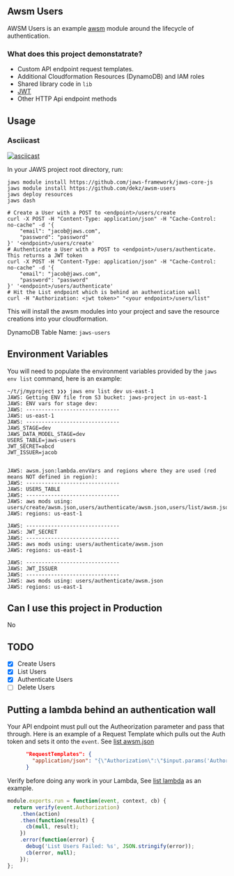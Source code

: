 ## Awsm Users
AWSM Users is an example [awsm](https://github.com/awsm-org/awsm) module around the lifecycle of authentication.

### What does this project demonstatrate?
* Custom API endpoint request templates.
* Additional Cloudformation Resources (DynamoDB) and IAM roles
* Shared library code in `lib`
* [JWT](http://jwt.io/)
* Other HTTP Api endpoint methods

## Usage

### Asciicast
[![asciicast](https://asciinema.org/a/1wgq3i552t6229jbc8kdhqoy9.png)](https://asciinema.org/a/1wgq3i552t6229jbc8kdhqoy9)


In your JAWS project root directory, run:
```
jaws module install https://github.com/jaws-framework/jaws-core-js
jaws module install https://github.com/dekz/awsm-users
jaws deploy resources
jaws dash

# Create a User with a POST to <endpoint>/users/create
curl -X POST -H "Content-Type: application/json" -H "Cache-Control: no-cache" -d '{
    "email": "jacob@jaws.com",
    "password": "password"
}' '<endpoint>/users/create'
# Authenticate a User with a POST to <endpoint>/users/authenticate. This returns a JWT token
curl -X POST -H "Content-Type: application/json" -H "Cache-Control: no-cache" -d '{
    "email": "jacob@jaws.com",
    "password": "password"
}' '<endpoint>/users/authenticate'
# Hit the List endpoint which is behind an authentication wall
curl -H "Authorization: <jwt token>" "<your endpoint>/users/list" 
```

This will install the awsm modules into your project and save the resource creations into your cloudformation.  

DynamoDB Table Name: `jaws-users`

## Environment Variables
You will need to populate the environment variables provided by the `jaws env list` command, here is an example:
```
~/t/j/myproject ❯❯❯ jaws env list dev us-east-1
JAWS: Getting ENV file from S3 bucket: jaws-project in us-east-1
JAWS: ENV vars for stage dev:
JAWS: ------------------------------
JAWS: us-east-1
JAWS: ------------------------------
JAWS_STAGE=dev
JAWS_DATA_MODEL_STAGE=dev
USERS_TABLE=jaws-users
JWT_SECRET=abcd
JWT_ISSUER=jacob


JAWS: awsm.json:lambda.envVars and regions where they are used (red means NOT defined in region):
JAWS: ------------------------------
JAWS: USERS_TABLE
JAWS: ------------------------------
JAWS: aws mods using: users/create/awsm.json,users/authenticate/awsm.json,users/list/awsm.json
JAWS: regions: us-east-1

JAWS: ------------------------------
JAWS: JWT_SECRET
JAWS: ------------------------------
JAWS: aws mods using: users/authenticate/awsm.json
JAWS: regions: us-east-1

JAWS: ------------------------------
JAWS: JWT_ISSUER
JAWS: ------------------------------
JAWS: aws mods using: users/authenticate/awsm.json
JAWS: regions: us-east-1
```


## Can I use this project in Production
No

## TODO
* [x] Create Users
* [x] List Users
* [x] Authenticate Users
* [ ] Delete Users

## Putting a lambda behind an authentication wall

Your API endpoint must pull out the Autheorization parameter and pass that through. Here is an example of a Request Template which pulls out the Auth token and sets it onto the `event`. See [list awsm.json](https://github.com/dekz/awsm-users/blob/master/list/awsm.json#L36)  
```json
      "RequestTemplates": {
        "application/json": "{\"Authorization\":\"$input.params('Authorization')\"}"
      }
```

Verify before doing any work in your Lambda, See [list lambda](https://github.com/dekz/awsm-users/blob/master/list/index.js#L10) as an example.  
```javascript
module.exports.run = function(event, context, cb) {
  return verify(event.Authorization)
    .then(action)
    .then(function(result) {
      cb(null, result);
    })
    .error(function(error) {
      debug('List Users Failed: %s', JSON.stringify(error));
      cb(error, null);
    });
};

```
